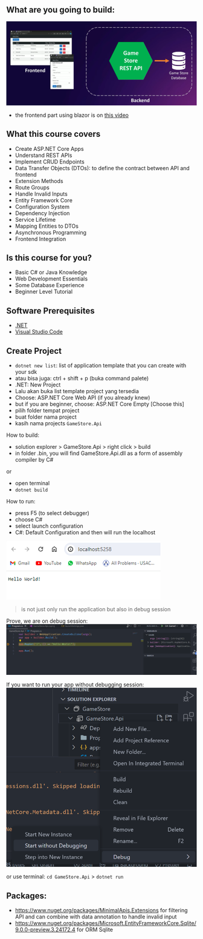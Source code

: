 ## What are you going to build:
![Image](./images/01-system.png) <br>

* the frontend part using blazor is on [this video](https://youtu.be/RBVIclt4sOo?si=dcwnIIcGny1S6-OW)

## What this course covers
* Create ASP.NET Core Apps
* Understand REST APIs
* Implement CRUD Endpoints
* Data Transfer Objects (DTOs): to define the contract between API and frontend
* Extension Methods
* Route Groups
* Handle Invalid Inputs
* Entity Framework Core
* Configuration System
* Dependency Injection
* Service Lifetime
* Mapping Entities to DTOs
* Asynchronous Programming
* Frontend Integration

## Is this course for you?
* Basic C# or Java Knowledge
* Web Development Essentials
* Some Database Experience
* Beginner Level Tutorial

## Software Prerequisites
* [.NET](https://dotnet.microsoft.com/en-us/download)
* [Visual Studio Code](https://code.visualstudio.com/)

## Create Project
* `dotnet new list`: list of application template that you can create with your sdk
* atau bisa juga: ctrl + shift + p (buka command palete)
* .NET: New Project
* Lalu akan buka list template project yang tersedia
* Choose: ASP.NET Core Web API (if you already knew)
* but if you are beginner, choose: ASP.NET Core Empty [Choose this]
* pilih folder tempat project
* buat folder nama project
* kasih nama projects `GameStore.Api`


How to build:
* solution explorer > GameStore.Api > right click > build
* in folder .bin, you will find GameStore.Api.dll as a form of assembly compiler by C#

or
* open terminal
* `dotnet build`

How to run:
* press F5 (to select debugger)
* choose C#
* select launch configuration
* C#: Default Configuration and then will run the localhost

![Image](./images/02-localhost-first.png) <br>

> is not just only run the application but also in debug session

Prove, we are on debug session: <br>
![Image](./images/03-prove-on-debug-session.png)

If you want to run your app without debugging session: <br>
![Image](./images/04-without-debugging.png) 

or use terminal: `cd GameStore.Api` > `dotnet run`


## Packages:
* https://www.nuget.org/packages/MinimalApis.Extensions for filtering API and can combine with data annotation to handle invalid input
* https://www.nuget.org/packages/Microsoft.EntityFrameworkCore.Sqlite/9.0.0-preview.3.24172.4 for ORM Sqlite